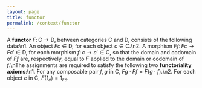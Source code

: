 ```yaml
---
layout: page
title: functor
permalink: /context/functor
---
```

A **functor** $F \colon \mathsf{C} \to \mathsf{D}$, between categories $\mathsf{C}$ and $\mathsf{D}$, consists of the following data:\n1. An object $Fc \in \mathsf{D}$, for each object $c \in \mathsf{C}$.\n2. A morphism $Ff \colon Fc \to Fc' \in \mathsf{D}$, for each morphism $f \colon c \to c' \in \mathsf{C}$, so that the domain and codomain of $Ff$ are, respectively, equal to $F$ applied to the domain or codomain of $f$.\nThe assignments are required to satisfy the following two **functoriality axioms**:\n1. For any composable pair $f,g$ in $\mathsf{C}$, $Fg \cdot Ff = F(g \cdot f)$.\n2. For each object $c$ in $\mathsf{C}$, $F(1_c) = 1_{Fc}$.
